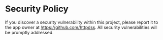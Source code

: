 # Security Policy

If you discover a security vulnerability within this project, please report it to the app owner at <https://github.com/httpdss>. All security vulnerabilities will be promptly addressed.
